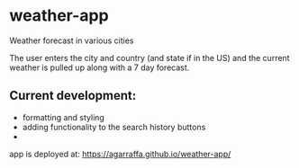 # weather-app
Weather forecast in various cities



The user enters the city and country (and state if in the US) and the current weather is pulled up along with a 7 day forecast. 

## Current development: 
- formatting and styling
- adding functionality to the search history buttons
- 

app is deployed at: https://agarraffa.github.io/weather-app/
